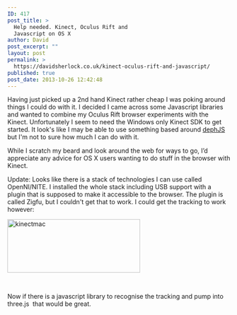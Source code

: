 ```yaml
---
ID: 417
post_title: >
  Help needed. Kinect, Oculus Rift and
  Javascript on OS X
author: David
post_excerpt: ""
layout: post
permalink: >
  https://davidsherlock.co.uk/kinect-oculus-rift-and-javascript/
published: true
post_date: 2013-10-26 12:42:48
---
```

Having just picked up a 2nd hand Kinect rather cheap I was poking around things I could do with it. I decided I came across some Javascript libraries and wanted to combine my Oculus Rift browser experiments with the Kinect. Unfortunately I seem to need the Windows only Kinect SDK to get started. It look's like I may be able to use something based around <a href="https://github.com/doug/depthjs">dephJS</a> but I'm not to sure how much I can do with it.

While I scratch my beard and look around the web for ways to go, I’d appreciate any advice for OS X users wanting to do stuff in the browser with Kinect.

Update: Looks like there is a stack of technologies I can use called OpenNI/NITE. I installed the whole stack including USB support with a plugin that is supposed to make it accessible to the browser. The plugin is called Zigfu, but I couldn't get that to work. I could get the tracking to work however:

<a href="http://davidsherlock.co.uk/wp-content/uploads/2013/10/kinectmac.png"><img class="aligncenter size-medium wp-image-422" alt="kinectmac" src="http://davidsherlock.co.uk/wp-content/uploads/2013/10/kinectmac-300x121.png" width="300" height="121" /></a>

&nbsp;

Now if there is a javascript library to recognise the tracking and pump into three.js  that would be great.